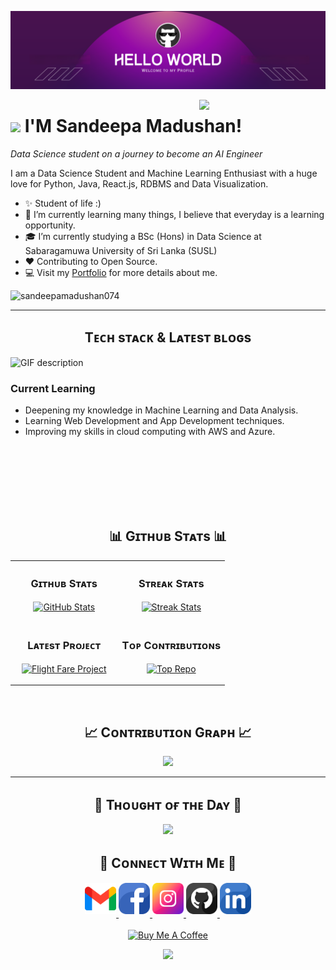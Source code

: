 <!--Banner-->
![Kiran1689 Banner Image](./banner.png)

<!--Night Owl image-->
<div>
  <img align="right" width="40%" src="https://owlbertsio-resized.s3.amazonaws.com/Popper.psd.full.png">
</div>

<!--Header Name-->
# <img src="https://emojis.slackmojis.com/emojis/images/1531849430/4246/blob-sunglasses.gif?1531849430" width="30"/> I'M Sandeepa Madushan! 
*Data Science student on a journey to become an AI Engineer*
<br /> 

<!--Start Intro-->               
<p align="left">I am a Data Science Student and Machine Learning Enthusiast with a huge love for Python, Java, React.js, RDBMS and Data Visualization. </p>

- ✨ Student of life :)
- 🌱 I’m currently learning many things, I believe that everyday is a learning opportunity.
- 🎓 I’m currently studying a BSc (Hons) in Data Science at Sabaragamuwa University of Sri Lanka (SUSL)
- ❤ Contributing to Open Source.
- 💻 Visit my [Portfolio](https://github.com/sandeepamadushan074) for more details about me.
<!--End Intro-->

<!--Profile Count Badge-->
<p align="left">
  <img src="https://komarev.com/ghpvc/?username=sandeepamadushan074&label=Profile%20views&color=770677&style=for-the-badge&logo=star" alt="sandeepamadushan074" style="padding-right:20px;" />
</p>

---


<!--Languages and Tools Section-->       
<h2 align="center">Tᴇᴄʜ sᴛᴀᴄᴋ & Lᴀᴛᴇsᴛ ʙʟᴏɢs</h2> 
<picture>
  <source media="(prefers-color-scheme: light)" srcset="./Skills_Animation_White.gif">
  <source media="(prefers-color-scheme: dark)" srcset="./Skills_Animation_Dark.gif">
  <img align="left" alt="GIF description" src="./Skills_Animation_Dark.gif">
</picture>
<br />

<h3 align="left">Current Learning</h3>
<ul align="left">
  <li>Deepening my knowledge in Machine Learning and Data Analysis.</li>
  <li>Learning Web Development and App Development techniques.</li>
  <li>Improving my skills in cloud computing with AWS and Azure.</li>
</ul>
  
<br />
<br />
<br />
<br />
<br />
<br />

<!--Github stats Table--> 
<h2 align="center">📊 Gɪᴛʜᴜʙ Sᴛᴀᴛs 📊</h2>

<table width="100%">
  <tr>
    <td width="50%">
      <h3 align="center"><strong>Gɪᴛʜᴜʙ Sᴛᴀᴛs</strong></h3>
      <p align="center">
        <a href="https://github.com/sandeepamadushan074">
          <img align="center" src="https://github-readme-stats.vercel.app/api?username=sandeepamadushan074&count_private=true&show_icons=true&theme=nightowl&bg_color=0,000000,441350&title_color=c56a90&text_color=ffffff&rank_icon=github&hide=prs,issues,contribs&show=reviews,prs_merged,prs_merged_percentage" alt="GitHub Stats" />
        </a>
      </p>
    </td>
    <td width="50%">
      <h3 align="center"><strong>Sᴛʀᴇᴀᴋ Sᴛᴀᴛs</strong></h3>
      <p align="center">
        <a href="https://github.com/sandeepamadushan074">
          <img align="center" src="https://streak-stats.demolab.com?user=sandeepamadushan074&theme=nightowl&background=0,000000,441350&fire=ffeb95&ring=ffeb95&sideNums=ffffff&sideLabels=ffffff&dates=c56a90&currStreakNum=ffffff" alt="Streak Stats" />
        </a>
      </p>
    </td>
  </tr>
  <tr>
    <td width="50%">
      <h3 align="center"><strong>Lᴀᴛᴇsᴛ Pʀᴏᴊᴇᴄᴛ</strong></h3>
<p align="center">
  <a href="https://github.com/sandeepamadushan074/flight-fare">
    <img align="center" width="470" src="https://github-readme-stats.vercel.app/api/pin/?username=sandeepamadushan074&repo=flight-fare&theme=nightowl&show_owner=true&bg_color=0,000000,441350&title_color=c56a90&text_color=ffffff" alt="Flight Fare Project" />
  </a>
</p>
</td>
    <td width="50%">
      <h3 align="center"><strong>Tᴏᴘ Cᴏɴᴛʀɪʙᴜᴛɪᴏɴs</strong></h3>
      <p align="center">
        <a href="https://github.com/sandeepamadushan074">
          <img align="center" src="https://github-contributor-stats.vercel.app/api?username=sandeepamadushan074&limit=2&theme=nightowl&show_owner=true&combine_all_yearly_contributions=false&bg_color=0,000000,441350&title_color=c56a90&text_color=ffffff" alt="Top Repo" />
        </a>
      </p>
    </td>
  </tr>
</table>
<br />

<!--Contribution Graph-->
<h2 align="center">📈 Cᴏɴᴛʀɪʙᴜᴛɪᴏɴ Gʀᴀᴘʜ 📈</h2>
<div align="center">
    <img src="https://github-readme-activity-graph.vercel.app/graph?username=sandeepamadushan074&bg_color=220a28&&color=ffffff&line=c56a90&point=ffeb95&area=false&hide_border=false" border-radius="15">
</div>

---

<!--Dynamic Quote card updates everyday at 12 PM--> 
<h2 align="center">🌟 Tʜᴏᴜɢʜᴛ ᴏғ ᴛʜᴇ Dᴀʏ 🌟</h2>






























<!--STARTS_HERE_QUOTE_CARD-->
<p align="center">
    <img src="https://readme-daily-quotes.vercel.app/api?author=Eric%20Hoffer&quote=Far%20more%20crucial%20than%20what%20we%20know%20or%20do%20not%20know%20is%20what%20we%20do%20not%20want%20to%20know.&theme=dark&bg_color=220a28&author_color=ffeb95&accent_color=c56a90">
</p>
<!--ENDS_HERE_QUOTE_CARD-->
































<!--Contact Section--> 

<h2 align="center">🤝 Cᴏɴɴᴇᴄᴛ Wɪᴛʜ Mᴇ 🤝 </h2>
<div align="center">
  
<a href="mailto:sandeepamadushan074@gmail.com" target="_blank">
<img src="./gmail.png" width=50 height=50 alt="sandeepamadushan074@gmail.com" style="margin-bottom: 5px;" />
</a>

<a href="https://www.facebook.com/sujeewa.sirisena.56" target="_blank">
<img src="./facebook.png" width=50 height=50 alt="kiran__a__n" style="margin-bottom: 5px;" />
</a>

<a href="https://www.instagram.com/sandeepamadushan074/" target="_blank">
<img src="./instagram.png" width=50 height=50 alt="sandeepamadushan074" style="margin-bottom: 5px;" />
</a>

<a href="https://www.github.com/sandeepamadushan074" target="_blank">
<img src="./github.png" width=50 height=50 alt="Kiran1689" style="margin-bottom: 5px;" />
</a>

<a href="https://www.linkedin.com/in/sandeepa-madushan-ab009721b/" target="_blank">
<img src="./linkedin.png" width=50 height=50 alt="linkedin" style="margin-bottom: 5px;" />
</a>

</div>
<br/>

<!--Buy me a coffee-->
<div align="center">
<a href="https://www.buymeacoffee.com/sandeepamadushan074" target="_blank"><img src="https://cdn.buymeacoffee.com/buttons/v2/default-yellow.png" alt="Buy Me A Coffee" style="height: 40px !important;width: 200px !important;" ></a>
</div>


<!--Footer--> 
<p align="center">
  <img src="https://capsule-render.vercel.app/api?type=waving&color=gradient&height=65&section=footer"/>
</p>
